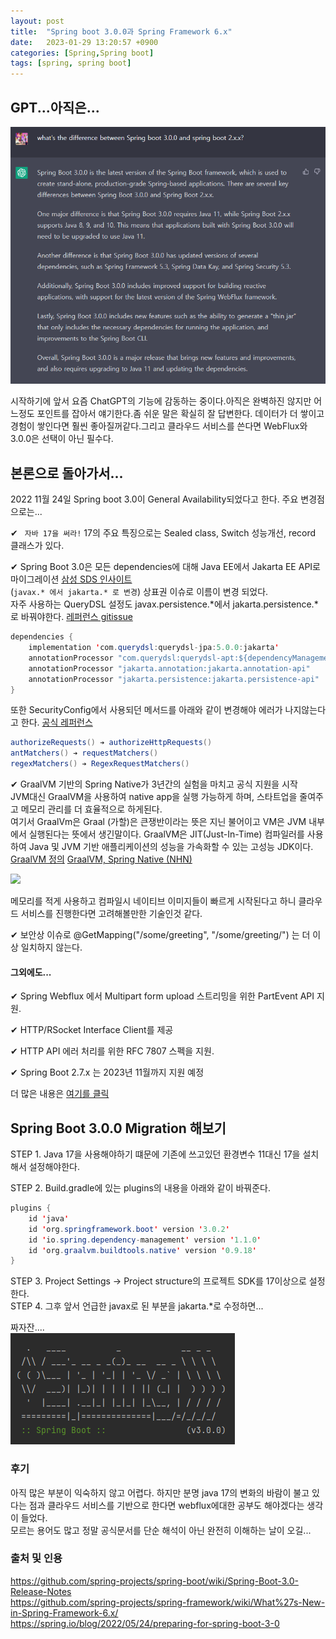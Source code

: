 ```yaml
---
layout: post
title:  "Spring boot 3.0.0과 Spring Framework 6.x"
date:   2023-01-29 13:20:57 +0900
categories: [Spring,Spring boot]
tags: [spring, spring boot]
---
```


## GPT...아직은...

<img src="https://github.com/mskim0425/mskim0425.github.io/blob/main/images/java/chatGPT.png?raw=true">  
  
시작하기에 앞서 요즘 ChatGPT의 기능에 감동하는 중이다.아직은 완벽하진 않지만 어느정도 포인트를 잡아서 얘기한다.좀 쉬운 말은 확실히 잘 답변한다. 데이터가 더 쌓이고 경험이 쌓인다면 훨씬 좋아질꺼같다.그리고 클라우드 서비스를 쓴다면 WebFlux와 3.0.0은 선택이 아닌 필수다.

## 본론으로 돌아가서...  
2022 11월 24일 Spring boot 3.0이 General Availability되었다고 한다. 주요 변경점으로는...  

✔ ` 자바 17을 써라!`
17의 주요 특징으로는 Sealed class, Switch 성능개선, record 클래스가 있다.  
  
✔  Spring Boot 3.0은 모든 dependencies에 대해 Java EE에서 Jakarta EE API로 마이그레이션 [삼성 SDS 인사이트](https://www.samsungsds.com/kr/insights/java_jakarta.html)  
(`javax.* 에서 jakarta.* 로 변경`) 상표권 이슈로 이름이 변경 되었다.   
자주 사용하는 QueryDSL 설정도 javax.persistence.*에서 jakarta.persistence.*로 바꿔야한다. [레퍼런스 gitissue](https://github.com/querydsl/querydsl/issues/3233) 
```java
dependencies {
    implementation 'com.querydsl:querydsl-jpa:5.0.0:jakarta'
    annotationProcessor "com.querydsl:querydsl-apt:${dependencyManagement.importedProperties['querydsl.version']}:jakarta"
    annotationProcessor "jakarta.annotation:jakarta.annotation-api"
    annotationProcessor "jakarta.persistence:jakarta.persistence-api"
}
```

또한 SecurityConfig에서 사용되던 메서드를 아래와 같이 변경해야 에러가 나지않는다고 한다. [공식 레퍼런스](https://docs.spring.io/spring-security/reference/servlet/authorization/authorize-http-requests.html)
```java
authorizeRequests() ➔ authorizeHttpRequests()
antMatchers() ➔ requestMatchers()
regexMatchers() ➔ RegexRequestMatchers()
```
  
  
✔ GraalVM 기반의 Spring Native가 3년간의 실험을 마치고 공식 지원을 시작  
JVM대신 GraalVM을 사용하여 native app을 실행 가능하게 하며, 스타트업을 줄여주고 메모리 관리를 더 효율적으로 하게된다.  
여기서 GraalVm은 Graal (가할)은 큰쟁반이라는 뜻은 지닌 불어이고 VM은 JVM 내부에서 실행된다는 뜻에서 생긴말이다. GraalVM은 JIT(Just-In-Time) 컴파일러를 사용하여 Java 및 JVM 기반 애플리케이션의 성능을 가속화할 수 있는 고성능 JDK이다.  
[GraalVM 정의](https://www.oracle.com/kr/java/graalvm/what-is-graalvm/)
[GraalVM, Spring Native (NHN)](https://meetup.nhncloud.com/posts/273)  
  
<img src="https://miro.medium.com/v2/resize:fit:4800/format:webp/1*HTm4_KT2IenR6UtkUyrZyQ.png">    


메모리를 적게 사용하고 컴파일시 네이티브 이미지들이 빠르게 시작된다고 하니 클라우드 서비스를 진행한다면 고려해볼만한 기술인것 같다.

✔ 보안상 이슈로  @GetMapping("/some/greeting", "/some/greeting/") 는 더 이상 일치하지 않는다.

#### 그외에도...
✔ Spring Webflux 에서 Multipart form upload 스트리밍을 위한 PartEvent API 지원.

✔ HTTP/RSocket Interface Client를 제공  

✔ HTTP API 에러 처리를 위한 RFC 7807 스펙을 지원.  

✔ Spring Boot 2.7.x 는 2023년 11월까지 지원 예정

더 많은 내용은 [여기를 클릭](https://spring.io/blog/2022/11/24/spring-boot-3-0-goes-ga)


## Spring Boot 3.0.0 Migration 해보기

STEP 1. Java 17을 사용해야하기 떄문에 기존에 쓰고있던 환경변수 11대신 17을 설치해서 설정해야한다.  

STEP 2. Build.gradle에 있는 plugins의 내용을 아래와 같이 바꿔준다.
```java
plugins {
	id 'java'
	id 'org.springframework.boot' version '3.0.2'
	id 'io.spring.dependency-management' version '1.1.0'
	id 'org.graalvm.buildtools.native' version '0.9.18'
}
```  

STEP 3. Project Settings -> Project structure의 프로젝트 SDK를 17이상으로 설정한다.  
STEP 4. 그후 앞서 언급한 javax로 된 부분을 jakarta.*로 수정하면...

짜자잔....  
<img src="https://github.com/mskim0425/mskim0425.github.io/blob/main/images/java/spring3.00.png?raw=true">

### 후기

아직 많은 부분이 익숙하지 않고 어렵다. 하지만 분명 java 17의 변화의 바람이 불고 있다는 점과 클라우드 서비스를 기반으로 한다면 webflux에대한 공부도 해야겠다는 생각이 들었다.   
모르는 용어도 많고 정말 공식문서를 단순 해석이 아닌 완전히 이해하는 날이 오길...  

### 출처 및 인용  
 
https://github.com/spring-projects/spring-boot/wiki/Spring-Boot-3.0-Release-Notes  
https://github.com/spring-projects/spring-framework/wiki/What%27s-New-in-Spring-Framework-6.x/  
https://spring.io/blog/2022/05/24/preparing-for-spring-boot-3-0